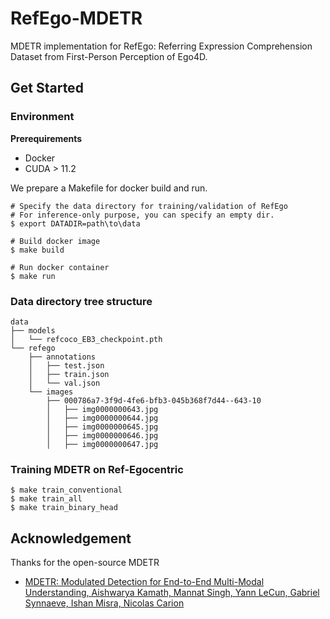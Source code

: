 # RefEgo-MDETR

MDETR implementation for RefEgo: Referring Expression Comprehension Dataset from First-Person Perception of Ego4D.

## Get Started

### Environment
**Prerequirements**
- Docker
- CUDA > 11.2

We prepare a Makefile for docker build and run.
```
# Specify the data directory for training/validation of RefEgo
# For inference-only purpose, you can specify an empty dir.
$ export DATADIR=path\to\data

# Build docker image
$ make build

# Run docker container
$ make run
```

### Data directory tree structure
```
data
├── models
│   └── refcoco_EB3_checkpoint.pth
└── refego
    ├── annotations
    │   ├── test.json
    │   ├── train.json
    │   └── val.json
    └── images
        ├── 000786a7-3f9d-4fe6-bfb3-045b368f7d44--643-10
        │   ├── img0000000643.jpg
        │   ├── img0000000644.jpg
        │   ├── img0000000645.jpg
        │   ├── img0000000646.jpg
        │   ├── img0000000647.jpg
```

### Training MDETR on Ref-Egocentric
```
$ make train_conventional
$ make train_all
$ make train_binary_head
```

## Acknowledgement
Thanks for the open-source MDETR
* [MDETR: Modulated Detection for End-to-End Multi-Modal Understanding, Aishwarya Kamath, Mannat Singh, Yann LeCun, Gabriel Synnaeve, Ishan Misra, Nicolas Carion](https://github.com/ashkamath/mdetr)
